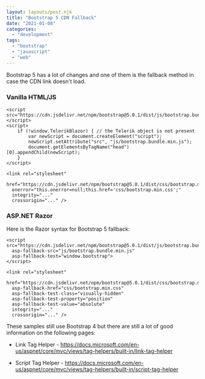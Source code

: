 ```yaml
---
layout: layouts/post.njk
title: "Bootstrap 5 CDN Fallback"
date: "2021-01-08"
categories: 
  - "development"
tags: 
  - "bootstrap"
  - "javascript"
  - "web"
---
```


Bootstrap 5 has a lot of changes and one of them is the fallback method in case the CDN link doesn't load. 

<h3>Vanilla HTML/JS</h3>

``` markup
<script src="https://cdn.jsdelivr.net/npm/bootstrap@5.0.1/dist/js/bootstrap.bundle.min.js"></script>
<script>
    if (!window.TelerikBlazor) { // the Telerik object is not present
        var newScript = document.createElement("script");
        newScript.setAttribute("src", "js/bootstrap.bundle.min.js");
        document.getElementsByTagName("head")[0].appendChild(newScript);
    }
</script>

<link rel="stylesheet"
  href="https://cdn.jsdelivr.net/npm/bootstrap@5.0.1/dist/css/bootstrap.min.css" 
  onerror="this.onerror=null;this.href='css/bootstrap.min.css';"
  integrity="..." 
  crossorigin="..." />
```

<h3>ASP.NET Razor</h3>

Here is the Razor syntax for Bootstrap 5 fallback:

``` markup
<script src="https://cdn.jsdelivr.net/npm/bootstrap@5.0.1/dist/js/bootstrap.bundle.min.js"
  asp-fallback-src="js/bootstrap.bundle.min.js"
  asp-fallback-test="window.bootstrap">
</script>

<link rel="stylesheet"
  href="https://cdn.jsdelivr.net/npm/bootstrap@5.0.1/dist/css/bootstrap.min.css"
  asp-fallback-href="css/bootstrap.min.css"
  asp-fallback-test-class="visually-hidden" 
  asp-fallback-test-property="position" 
  asp-fallback-test-value="absolute"
  integrity="..." 
  crossorigin="..." />
```

These samples still use Bootstrap 4 but there are still a lot of good information on the following pages:

- Link Tag Helper - 
<a href="https://docs.microsoft.com/en-us/aspnet/core/mvc/views/tag-helpers/built-in/link-tag-helper" target="_blank">https://docs.microsoft.com/en-us/aspnet/core/mvc/views/tag-helpers/built-in/link-tag-helper</a>

- Script Tag Helper - <a href="https://docs.microsoft.com/en-us/aspnet/core/mvc/views/tag-helpers/built-in/script-tag-helper" target="_blank">https://docs.microsoft.com/en-us/aspnet/core/mvc/views/tag-helpers/built-in/script-tag-helper</a>